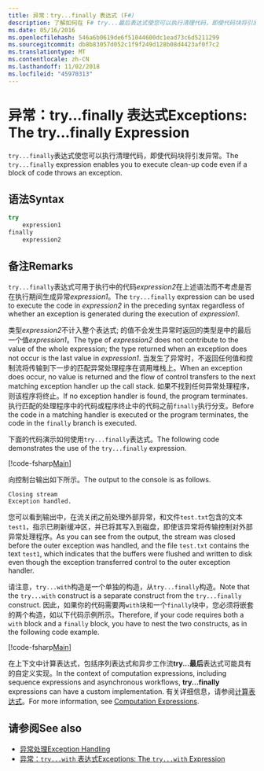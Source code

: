 ```yaml
---
title: 异常：try...finally 表达式 (F#)
description: 了解如何在 F# try...最后表达式使您可以执行清理代码，即使代码块将引发异常。
ms.date: 05/16/2016
ms.openlocfilehash: 546a6b0619de6f51044600dc1ead73c6d5211299
ms.sourcegitcommit: db8b83057d052c1f9f249d128b08d4423af0f7c2
ms.translationtype: MT
ms.contentlocale: zh-CN
ms.lasthandoff: 11/02/2018
ms.locfileid: "45970313"
---
```

# <a name="exceptions-the-tryfinally-expression"></a><span data-ttu-id="8ef02-103">异常：try...finally 表达式</span><span class="sxs-lookup"><span data-stu-id="8ef02-103">Exceptions: The try...finally Expression</span></span>

<span data-ttu-id="8ef02-104">`try...finally`表达式使您可以执行清理代码，即使代码块将引发异常。</span><span class="sxs-lookup"><span data-stu-id="8ef02-104">The `try...finally` expression enables you to execute clean-up code even if a block of code throws an exception.</span></span>

## <a name="syntax"></a><span data-ttu-id="8ef02-105">语法</span><span class="sxs-lookup"><span data-stu-id="8ef02-105">Syntax</span></span>

```fsharp
try
    expression1
finally
    expression2
```

## <a name="remarks"></a><span data-ttu-id="8ef02-106">备注</span><span class="sxs-lookup"><span data-stu-id="8ef02-106">Remarks</span></span>

<span data-ttu-id="8ef02-107">`try...finally`表达式可用于执行中的代码*expression2*在上述语法而不考虑是否在执行期间生成异常*expression1*。</span><span class="sxs-lookup"><span data-stu-id="8ef02-107">The `try...finally` expression can be used to execute the code in *expression2* in the preceding syntax regardless of whether an exception is generated during the execution of *expression1*.</span></span>

<span data-ttu-id="8ef02-108">类型*expression2*不计入整个表达式; 的值不会发生异常时返回的类型是中的最后一个值*expression1*。</span><span class="sxs-lookup"><span data-stu-id="8ef02-108">The type of *expression2* does not contribute to the value of the whole expression; the type returned when an exception does not occur is the last value in *expression1*.</span></span> <span data-ttu-id="8ef02-109">当发生了异常时，不返回任何值和控制流将传输到下一步的匹配异常处理程序在调用堆栈上。</span><span class="sxs-lookup"><span data-stu-id="8ef02-109">When an exception does occur, no value is returned and the flow of control transfers to the next matching exception handler up the call stack.</span></span> <span data-ttu-id="8ef02-110">如果不找到任何异常处理程序，则该程序将终止。</span><span class="sxs-lookup"><span data-stu-id="8ef02-110">If no exception handler is found, the program terminates.</span></span> <span data-ttu-id="8ef02-111">执行匹配的处理程序中的代码或程序终止中的代码之前`finally`执行分支。</span><span class="sxs-lookup"><span data-stu-id="8ef02-111">Before the code in a matching handler is executed or the program terminates, the code in the `finally` branch is executed.</span></span>

<span data-ttu-id="8ef02-112">下面的代码演示如何使用`try...finally`表达式。</span><span class="sxs-lookup"><span data-stu-id="8ef02-112">The following code demonstrates the use of the `try...finally` expression.</span></span>

[!code-fsharp[Main](../../../../samples/snippets/fsharp/lang-ref-2/snippet5701.fs)]

<span data-ttu-id="8ef02-113">向控制台输出如下所示。</span><span class="sxs-lookup"><span data-stu-id="8ef02-113">The output to the console is as follows.</span></span>

```
Closing stream
Exception handled.
```

<span data-ttu-id="8ef02-114">您可以看到输出中，在流关闭之前处理外部异常，和文件`test.txt`包含的文本`test1`，指示已刷新缓冲区，并已将其写入到磁盘，即使该异常将传输控制对外部异常处理程序。</span><span class="sxs-lookup"><span data-stu-id="8ef02-114">As you can see from the output, the stream was closed before the outer exception was handled, and the file `test.txt` contains the text `test1`, which indicates that the buffers were flushed and written to disk even though the exception transferred control to the outer exception handler.</span></span>

<span data-ttu-id="8ef02-115">请注意，`try...with`构造是一个单独的构造，从`try...finally`构造。</span><span class="sxs-lookup"><span data-stu-id="8ef02-115">Note that the `try...with` construct is a separate construct from the `try...finally` construct.</span></span> <span data-ttu-id="8ef02-116">因此，如果你的代码需要两`with`块和一个`finally`块中，您必须将嵌套的两个构造，如以下代码示例所示。</span><span class="sxs-lookup"><span data-stu-id="8ef02-116">Therefore, if your code requires both a `with` block and a `finally` block, you have to nest the two constructs, as in the following code example.</span></span>

[!code-fsharp[Main](../../../../samples/snippets/fsharp/lang-ref-2/snippet5702.fs)]

<span data-ttu-id="8ef02-117">在上下文中计算表达式，包括序列表达式和异步工作流**try...最后**表达式可能具有的自定义实现。</span><span class="sxs-lookup"><span data-stu-id="8ef02-117">In the context of computation expressions, including sequence expressions and asynchronous workflows, **try...finally** expressions can have a custom implementation.</span></span> <span data-ttu-id="8ef02-118">有关详细信息，请参阅[计算表达式](../computation-expressions.md)。</span><span class="sxs-lookup"><span data-stu-id="8ef02-118">For more information, see [Computation Expressions](../computation-expressions.md).</span></span>

## <a name="see-also"></a><span data-ttu-id="8ef02-119">请参阅</span><span class="sxs-lookup"><span data-stu-id="8ef02-119">See also</span></span>

- [<span data-ttu-id="8ef02-120">异常处理</span><span class="sxs-lookup"><span data-stu-id="8ef02-120">Exception Handling</span></span>](index.md)
- [<span data-ttu-id="8ef02-121">异常：`try...with` 表达式</span><span class="sxs-lookup"><span data-stu-id="8ef02-121">Exceptions: The `try...with` Expression</span></span>](the-try-with-expression.md)
